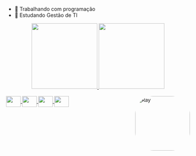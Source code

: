 - 🔭 Trabalhando com programação
- 🌱 Estudando Gestão de TI
<div align="center">
  <a href="https://github.com/ViniciusFerreira55">
  <img height="180em" src="https://github-readme-stats.vercel.app/api?username=ViniciusFerreira55&show_icons=true&theme=dark&include_all_commits=true&count_private=true"/>
  <img height="180em" src="https://github-readme-stats.vercel.app/api/top-langs/?username=ViniciusFerreira55&layout=compact&langs_count=7&theme=dark"/>
</div>
<div style="display: inline_block"><br>
  <img align="center" height="30" width="40" img src="https://cdn.jsdelivr.net/gh/devicons/devicon/icons/html5/html5-original.svg" />
  <img align="center" height="30" width="40" img src="https://cdn.jsdelivr.net/gh/devicons/devicon/icons/css3/css3-original.svg" />
  <img align="center" height="30" width="40" img src="https://cdn.jsdelivr.net/gh/devicons/devicon/icons/java/java-original.svg" />
  <img align="center" height="30" width="40" img src="https://cdn.jsdelivr.net/gh/devicons/devicon/icons/python/python-original.svg" />
  <img align="right" alt="Ray" height="150" style="border-radius:50px;" src="[https://i.pinimg.com/originals/c8/5c/8b/c85c8b337f7ca858c79da1705f4beebc.gif](https://www.google.com/url?sa=i&url=https%3A%2F%2Fbr.pinterest.com%2Fpin%2F732749801862807502%2F&psig=AOvVaw0BmrTR4Gja8Bn-jFAjFe_V&ust=1665764160396000&source=images&cd=vfe&ved=0CAkQjRxqFwoTCMCZmpvN3foCFQAAAAAdAAAAABAD)">
</div>

